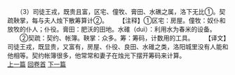 　　（3）司徒王戎，既贵且富，区宅、僮牧、膏田、水礁之属，洛下无比①。契疏鞅掌，每与夫人烛下散筹算计②。
　　【注释】①区宅：房屋。僮牧：奴仆和放牧的仆人；仆役。膏田：肥沃的田地。水碓（duì）：利用水为春米的设备。
　　②契疏：契约、帐簿。鞅掌：众多。筹：筹码，计数用的工具。
　　【译文】司徒王戎，既显贵，又富有，房屋、仆役、良田、水碓之类，洛阳城里没有人能和他相等。契约帐簿很多，他常常和妻子在烛光下摆开筹码来计算。
<br>[上一篇](29_2) [回卷首](29_0) [下一篇](29_4)

